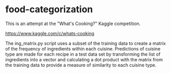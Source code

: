# food-categorization

This is an attempt at the "What's Cooking?" Kaggle competition.

https://www.kaggle.com/c/whats-cooking

The ing_matrix.py script uses a subset of the training data to create a matrix of the frequency of ingredients within each cuisine. Predictions of cuisine type are made for each recipe in a test data set by transforming the list of ingredients into a vector and calculating a dot product with the matrix from the training data to provide a measure of similarity to each cuisine type.
